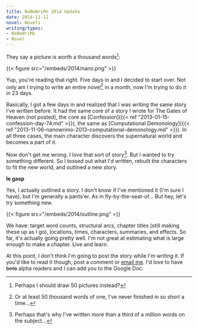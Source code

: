```yaml
---
title: NaNoWriMo 2014 Update
date: 2014-11-12
novel: Novels
writing/types:
- NaNoWriMo
- Novel
---
```

They say a picture is worth a thousand words[^1]:

{{< figure src="/embeds/2014/nano.png" >}}

<!--more-->

Yup, you're reading that right. Five days in and I decided to start over. Not only am I trying to write an entire novel[^2] in a month, now I'm trying to do it in 23 days.

Basically, I got a few days in and realized that I was writing the same story I've written before. It had the same core of a story I wrote for The Gates of Heaven (not posted), the core as [Confession]({{< ref "2013-01-15-confession-day-74.md" >}}), the same as [Computational Demonology]({{< ref "2013-11-06-nanowrimo-2013-computational-demonology.md" >}}). In all three cases, the main character discovers the supernatural world and becomes a part of it.

Now don't get me wrong. I love that sort of story[^3]. But I wanted to try something different. So I tossed out what I'd written, rebuilt the characters to fit the new world, and outlined a new story.

**le gasp**

Yes, I actually outlined a story. I don't know if I've mentioned it (I'm sure I have), but I'm generally a pants'er. As in fly-by-the-seat-of... But hey, let's try something new.

{{< figure src="/embeds/2014/outline.png" >}}

We have: target word counts, structural arcs, chapter titles (still making these up as I go), locations, times, characters, summaries, and effects. So far, it's actually going pretty well. I'm not great at estimating what is large enough to make a chapter. Live and learn.

At this point, I don't think I'm going to post the story while I'm writing it. If you'd like to read it though, post a comment or <a href="mailto:me@jverkamp.com">email me</a>. I'd love to have ~~beta~~ alpha readers and I can add you to the Google Doc.

[^1]: Perhaps I should draw 50 pictures instead?

[^2]: Or at least 50 thousand words of one, I've never finished in so short a time...
[^3]: Perhaps that's why I've written more than a third of a million words on the subject...